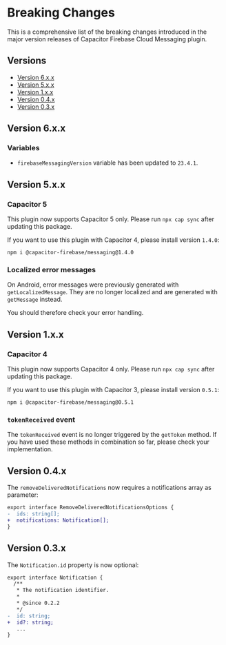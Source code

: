 # Breaking Changes

This is a comprehensive list of the breaking changes introduced in the major version releases of Capacitor Firebase Cloud Messaging plugin.

## Versions

- [Version 6.x.x](#version-6xx)
- [Version 5.x.x](#version-5xx)
- [Version 1.x.x](#version-1xx)
- [Version 0.4.x](#version-04x)
- [Version 0.3.x](#version-03x)

## Version 6.x.x

### Variables

- `firebaseMessagingVersion` variable has been updated to `23.4.1`.

## Version 5.x.x

### Capacitor 5

This plugin now supports Capacitor 5 only. Please run `npx cap sync` after updating this package.

If you want to use this plugin with Capacitor 4, please install version `1.4.0`:

```
npm i @capacitor-firebase/messaging@1.4.0
```

### Localized error messages

On Android, error messages were previously generated with `getLocalizedMessage`. They are no longer localized and are generated with `getMessage` instead.

You should therefore check your error handling.

## Version 1.x.x

### Capacitor 4

This plugin now supports Capacitor 4 only. Please run `npx cap sync` after updating this package.

If you want to use this plugin with Capacitor 3, please install version `0.5.1`:

```
npm i @capacitor-firebase/messaging@0.5.1
```

### `tokenReceived` event

The `tokenReceived` event is no longer triggered by the `getToken` method.
If you have used these methods in combination so far, please check your implementation.

## Version 0.4.x

The `removeDeliveredNotifications` now requires a notifications array as parameter:

```diff
export interface RemoveDeliveredNotificationsOptions {
-  ids: string[];
+  notifications: Notification[];
}
```

## Version 0.3.x

The `Notification.id` property is now optional:

```diff
export interface Notification {
  /**
   * The notification identifier.
   *
   * @since 0.2.2
   */
-  id: string;
+  id?: string;
   ...
}
```
